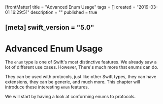[frontMatter]
title = "Advanced Enum Usage"
tags = []
created = "2019-03-01 16:29:51"
description = ""
published = true

[meta]
swift_version = "5.0"
---

# Advanced Enum Usage

The `enum` type is one of Swift's most distinctive features. We already saw a lot of different use cases. However, There's much more that enums can do.

They can be used with protocols, just like other Swift types, they can have extensions, they can be generic, and much more. This chapter will introduce these interesting `enum` features.

We will start by having a look at conforming enums to protocols.
